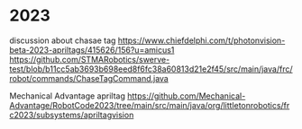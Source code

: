 # 2023
discussion about chasae tag
https://www.chiefdelphi.com/t/photonvision-beta-2023-apriltags/415626/156?u=amicus1
https://github.com/STMARobotics/swerve-test/blob/b11cc5ab3693b698eed8f6fc38a60813d21e2f45/src/main/java/frc/robot/commands/ChaseTagCommand.java


Mechanical Advantage apriltag
https://github.com/Mechanical-Advantage/RobotCode2023/tree/main/src/main/java/org/littletonrobotics/frc2023/subsystems/apriltagvision
